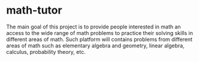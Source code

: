# math-tutor
The main goal of this project is to provide people interested in math an access to the wide range of math problems to practice their solving skills in different areas of math. Such platform will contains problems from different areas of math such as elementary algebra and geometry, linear algebra, calculus, probability theory, etc.
